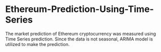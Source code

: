 # Ethereum-Prediction-Using-Time-Series
The market prediction of Ethereum cryptocurrency was measured using Time Series prediction. Since the data is not seasonal, ARIMA model is utilized to make the prediction. 
